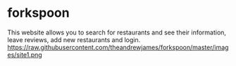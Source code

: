 # forkspoon

This website allows you to search for restaurants and see their information, leave reviews, add new restaurants and login. 
https://raw.githubusercontent.com/theandrewjames/forkspoon/master/images/site1.png
